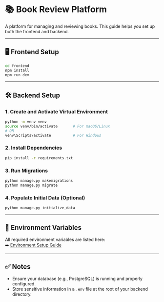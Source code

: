 # 📚 Book Review Platform

A platform for managing and reviewing books. This guide helps you set up both the frontend and backend.

---

## 🖥️ Frontend Setup

```bash
cd frontend
npm install
npm run dev
```

---

## 🛠️ Backend Setup

### 1. Create and Activate Virtual Environment

```bash
python -m venv venv
source venv/bin/activate       # For macOS/Linux
# OR
venv\Scripts\activate          # For Windows
```

### 2. Install Dependencies

```bash
pip install -r requirements.txt
```

### 3. Run Migrations

```bash
python manage.py makemigrations
python manage.py migrate
```

### 4. Populate Initial Data (Optional)

```bash
python manage.py initialize_data
```

---

## 🔐 Environment Variables

All required environment variables are listed here:  
➡️ [Environment Setup Guide](https://docs.google.com/document/d/1UqNh61WIitqJ4tXoXBUMkpUMcrNn-GTRKiZCo8iydyQ/edit?usp=sharing)

---

## ✅ Notes

- Ensure your database (e.g., PostgreSQL) is running and properly configured.
- Store sensitive information in a `.env` file at the root of your backend directory.
